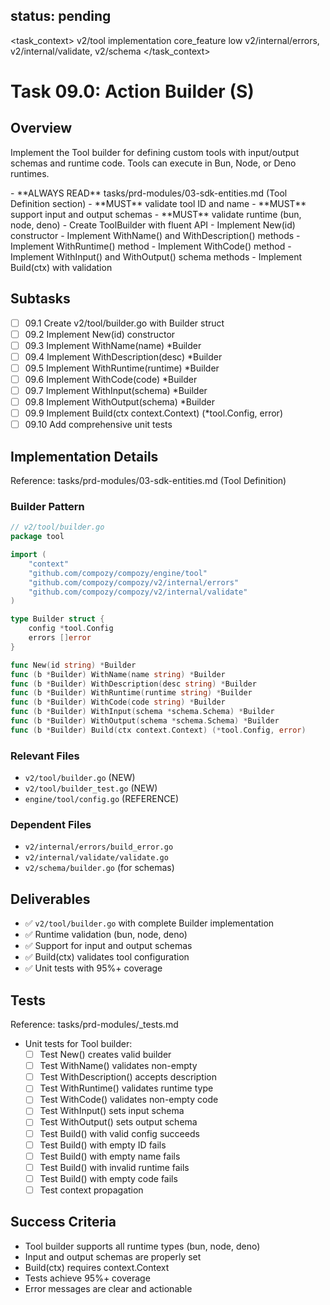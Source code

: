 ## status: pending

<task_context>
<domain>v2/tool</domain>
<type>implementation</type>
<scope>core_feature</scope>
<complexity>low</complexity>
<dependencies>v2/internal/errors, v2/internal/validate, v2/schema</dependencies>
</task_context>

# Task 09.0: Action Builder (S)

## Overview

Implement the Tool builder for defining custom tools with input/output schemas and runtime code. Tools can execute in Bun, Node, or Deno runtimes.

<critical>
- **ALWAYS READ** tasks/prd-modules/03-sdk-entities.md (Tool Definition section)
- **MUST** validate tool ID and name
- **MUST** support input and output schemas
- **MUST** validate runtime (bun, node, deno)
</critical>

<requirements>
- Create ToolBuilder with fluent API
- Implement New(id) constructor
- Implement WithName() and WithDescription() methods
- Implement WithRuntime() method
- Implement WithCode() method
- Implement WithInput() and WithOutput() schema methods
- Implement Build(ctx) with validation
</requirements>

## Subtasks

- [ ] 09.1 Create v2/tool/builder.go with Builder struct
- [ ] 09.2 Implement New(id) constructor
- [ ] 09.3 Implement WithName(name) *Builder
- [ ] 09.4 Implement WithDescription(desc) *Builder
- [ ] 09.5 Implement WithRuntime(runtime) *Builder
- [ ] 09.6 Implement WithCode(code) *Builder
- [ ] 09.7 Implement WithInput(schema) *Builder
- [ ] 09.8 Implement WithOutput(schema) *Builder
- [ ] 09.9 Implement Build(ctx context.Context) (*tool.Config, error)
- [ ] 09.10 Add comprehensive unit tests

## Implementation Details

Reference: tasks/prd-modules/03-sdk-entities.md (Tool Definition)

### Builder Pattern

```go
// v2/tool/builder.go
package tool

import (
    "context"
    "github.com/compozy/compozy/engine/tool"
    "github.com/compozy/compozy/v2/internal/errors"
    "github.com/compozy/compozy/v2/internal/validate"
)

type Builder struct {
    config *tool.Config
    errors []error
}

func New(id string) *Builder
func (b *Builder) WithName(name string) *Builder
func (b *Builder) WithDescription(desc string) *Builder
func (b *Builder) WithRuntime(runtime string) *Builder
func (b *Builder) WithCode(code string) *Builder
func (b *Builder) WithInput(schema *schema.Schema) *Builder
func (b *Builder) WithOutput(schema *schema.Schema) *Builder
func (b *Builder) Build(ctx context.Context) (*tool.Config, error)
```

### Relevant Files

- `v2/tool/builder.go` (NEW)
- `v2/tool/builder_test.go` (NEW)
- `engine/tool/config.go` (REFERENCE)

### Dependent Files

- `v2/internal/errors/build_error.go`
- `v2/internal/validate/validate.go`
- `v2/schema/builder.go` (for schemas)

## Deliverables

- ✅ `v2/tool/builder.go` with complete Builder implementation
- ✅ Runtime validation (bun, node, deno)
- ✅ Support for input and output schemas
- ✅ Build(ctx) validates tool configuration
- ✅ Unit tests with 95%+ coverage

## Tests

Reference: tasks/prd-modules/_tests.md

- Unit tests for Tool builder:
  - [ ] Test New() creates valid builder
  - [ ] Test WithName() validates non-empty
  - [ ] Test WithDescription() accepts description
  - [ ] Test WithRuntime() validates runtime type
  - [ ] Test WithCode() validates non-empty code
  - [ ] Test WithInput() sets input schema
  - [ ] Test WithOutput() sets output schema
  - [ ] Test Build() with valid config succeeds
  - [ ] Test Build() with empty ID fails
  - [ ] Test Build() with empty name fails
  - [ ] Test Build() with invalid runtime fails
  - [ ] Test Build() with empty code fails
  - [ ] Test context propagation

## Success Criteria

- Tool builder supports all runtime types (bun, node, deno)
- Input and output schemas are properly set
- Build(ctx) requires context.Context
- Tests achieve 95%+ coverage
- Error messages are clear and actionable
